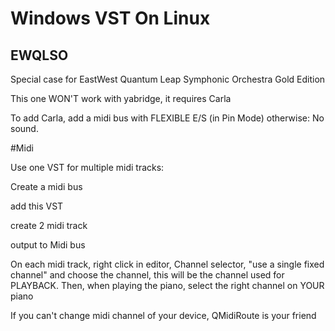 # Windows VST On Linux

## EWQLSO

Special case for EastWest Quantum Leap Symphonic Orchestra Gold Edition

This one WON'T work with yabridge, it requires Carla

To add Carla, add a midi bus with FLEXIBLE E/S (in Pin Mode) otherwise: No sound.



#Midi

Use one VST for multiple midi tracks:

Create a midi bus

add this VST

create 2 midi track

output to Midi bus

On each midi track, right click in editor, Channel selector, "use a single fixed channel" and choose the channel, this will be the channel used for PLAYBACK. 
Then, when playing the piano, select the right channel on YOUR piano


If you can't change midi channel of your device, QMidiRoute is your friend



